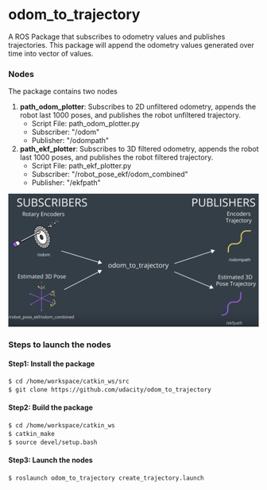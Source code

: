 # odom_to_trajectory
A ROS Package that subscribes to odometry values and publishes trajectories. This package will append the odometry values generated over time into vector of values. 

### Nodes
The package contains two nodes
1. **path_odom_plotter**: Subscribes to 2D unfiltered odometry, appends the robot last 1000 poses, and publishes the robot unfiltered trajectory.
      * Script File: path_odom_plotter.py
      * Subscriber: "/odom"
      * Publisher: "/odompath"
2. **path_ekf_plotter**: Subscribes to 3D filtered odometry, appends the robot last 1000 poses, and publishes the robot filtered trajectory.
      * Script File: path_ekf_plotter.py
      * Subscriber: "/robot_pose_ekf/odom_combined"
      * Publisher: "/ekfpath"

![alt text](Images/Output.png)
      
### Steps to launch the nodes
#### Step1: Install the package
```sh
$ cd /home/workspace/catkin_ws/src
$ git clone https://github.com/udacity/odom_to_trajectory
```
#### Step2: Build the package
```sh
$ cd /home/workspace/catkin_ws
$ catkin_make
$ source devel/setup.bash
```
#### Step3: Launch the nodes
```sh
$ roslaunch odom_to_trajectory create_trajectory.launch
```
